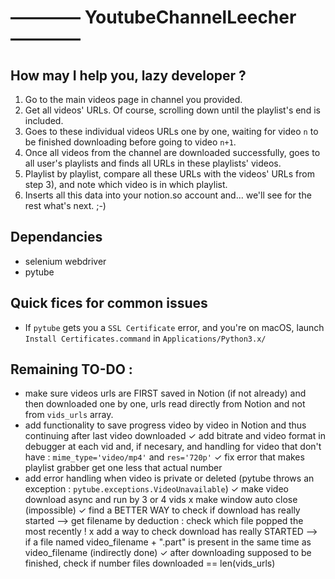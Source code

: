 # ———— YoutubeChannelLeecher ————

## How may I help you, lazy developer ?
1) Go to the main videos page in channel you provided.
2) Get all videos' URLs. Of course, scrolling down until the playlist's end is included.
3) Goes to these individual videos URLs one by one, waiting for video `n` to be finished downloading before going to video `n+1`.
4) Once all videos from the channel are downloaded successfully, goes to all user's playlists and finds all URLs in these playlists' videos.
5) Playlist by playlist, compare all these URLs with the videos' URLs from step 3), and note which video is in which playlist.
6) Inserts all this data into your notion.so account and... we'll see for the rest what's next. ;-)

## Dependancies
- selenium webdriver
- pytube

## Quick fices for common issues
- If `pytube` gets you a `SSL Certificate` error, and you're on macOS, launch `Install Certificates.command` in `Applications/Python3.x/`

## Remaining TO-DO :
- make sure videos urls are FIRST saved in Notion (if not already) and then downloaded one by one, urls read directly from Notion and not from `vids_urls` array.
- add functionality to save progress video by video in Notion and thus continuing after last video downloaded
✓ add bitrate and video format in debugger at each vid and, if necesary, and handling for video that don't have : `mime_type='video/mp4'` and `res='720p'`
✓ fix error that makes playlist grabber get one less that actual number
- add error handling when video is private or deleted (pytube throws an exception : `pytube.exceptions.VideoUnavailable`)
✓ make video download async and run by 3 or 4 vids
x make window auto close (impossible)
✓ find a BETTER WAY to check if download has really started —> get filename by deduction : check which file popped the most recently !
x add a way to check download has really STARTED —> if a file named video_filename + ".part" is present in the same time as video_filename (indirectly done)
✓ after downloading supposed to be finished, check if number files downloaded == len(vids_urls)
